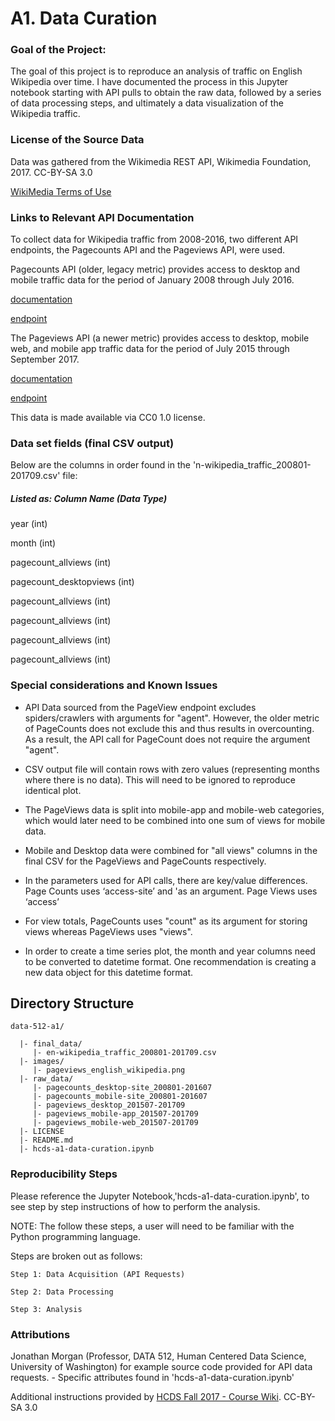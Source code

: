 # A1. Data Curation

### Goal of the Project:

The goal of this project is to reproduce an analysis of traffic on English Wikipedia over time. I have documented the process in this Jupyter notebook starting with API pulls to obtain the raw data, followed by a series of data processing steps, and ultimately a data visualization of the Wikipedia traffic.

### License of the Source Data

Data was gathered from the Wikimedia REST API, Wikimedia Foundation, 2017. CC-BY-SA 3.0

<a href = "https://wikimediafoundation.org/wiki/Terms_of_Use/en"> WikiMedia Terms of Use</a>

### Links to Relevant API Documentation

To collect data for Wikipedia traffic from 2008-2016, two different API endpoints, the Pagecounts API and the Pageviews API, were used.

Pagecounts API (older, legacy metric) provides access to desktop and mobile traffic data for the period of January 2008 through July 2016.

[documentation](https://wikitech.wikimedia.org/wiki/Analytics/AQS/Legacy_Pagecounts)

<a href = "https://wikimedia.org/api/rest_v1/#!/Pagecounts_data_(legacy)/get_metrics_legacy_pagecounts_aggregate_project_access_site_granularity_start_end">endpoint </a>

The Pageviews API (a newer metric) provides access to desktop, mobile web, and mobile app traffic data for the period of July 2015 through September 2017.

[documentation](https://wikitech.wikimedia.org/wiki/Analytics/AQS/Pageviews")

[endpoint](https://wikimedia.org/api/rest_v1/#!/Pageviews_data/get_metrics_pageviews_aggregate_project_access_agent_granularity_start_end)

This data is made available via CC0 1.0 license.


### Data set fields (final CSV output)

Below are the columns in order found in the 'n-wikipedia_traffic_200801-201709.csv' file:

##### Listed as: Column Name (Data Type)

year (int)

month (int)

pagecount_allviews (int)

pagecount_desktopviews (int)

pagecount_allviews (int)

pagecount_allviews (int)

pagecount_allviews (int)

pagecount_allviews (int)



### Special considerations and Known Issues

- API Data sourced from the PageView endpoint excludes spiders/crawlers with arguments for "agent".  However, the older metric of PageCounts does not exclude this and thus results in overcounting.  As a result, the API call for PageCount does not require the argument "agent".

- CSV output file will contain rows with zero values (representing months where there is no data).  This will need to be ignored to reproduce identical plot.

- The PageViews data is split into mobile-app and mobile-web categories, which would later need to be combined into one sum of views for mobile data.

- Mobile and Desktop data were combined for "all views" columns in the final CSV for the PageViews and PageCounts respectively.

- In the parameters used for API calls, there are key/value differences.  Page Counts uses ‘access-site’ and 'as an argument. Page Views uses ‘access’

- For view totals, PageCounts uses "count" as its argument for storing views whereas PageViews uses "views".

- In order to create a time series plot, the month and year columns need to be converted to datetime format. One recommendation is creating a new data object for this datetime format.

Directory Structure
---------------------
```
data-512-a1/

  |- final_data/
     |- en-wikipedia_traffic_200801-201709.csv
  |- images/
     |- pageviews_english_wikipedia.png
  |- raw_data/
     |- pagecounts_desktop-site_200801-201607
     |- pagecounts_mobile-site_200801-201607
     |- pageviews_desktop_201507-201709
     |- pageviews_mobile-app_201507-201709
     |- pageviews_mobile-web_201507-201709
  |- LICENSE     
  |- README.md
  |- hcds-a1-data-curation.ipynb
```

### Reproducibility Steps

Please reference the Jupyter Notebook,'hcds-a1-data-curation.ipynb', to see step by step instructions of how to perform the analysis.

NOTE: The follow these steps, a user will need to be familiar with the Python programming language.

Steps are broken out as follows:

    Step 1: Data Acquisition (API Requests)
    
    Step 2: Data Processing
    
    Step 3: Analysis
    

### Attributions

Jonathan Morgan (Professor, DATA 512, Human Centered Data Science, University of Washington) for example source code provided for API data requests.
    - Specific attributes found in 'hcds-a1-data-curation.ipynb'

Additional instructions provided by [HCDS Fall 2017 - Course Wiki](https://wiki.communitydata.cc/HCDS_(Fall_2017)/Assignments#Weekly_reading_reflections).  CC-BY-SA 3.0